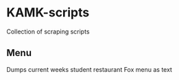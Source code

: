 # KAMK-scripts

Collection of scraping scripts

## Menu
Dumps current weeks student restaurant Fox menu as text 
